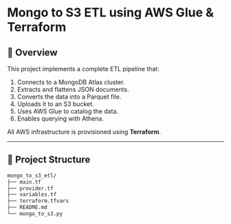 # Mongo to S3 ETL using AWS Glue & Terraform

## 📌 Overview

This project implements a complete ETL pipeline that:

1. Connects to a MongoDB Atlas cluster.
2. Extracts and flattens JSON documents.
3. Converts the data into a Parquet file.
4. Uploads it to an S3 bucket.
5. Uses AWS Glue to catalog the data.
6. Enables querying with Athena.

All AWS infrastructure is provisioned using **Terraform**.

---

## 📂 Project Structure

```bash
mongo_to_s3_etl/
├── main.tf               
├── provider.tf     
├── variables.tf          
├── terraform.tfvars   
├── README.md             
└── mongo_to_s3.py        
